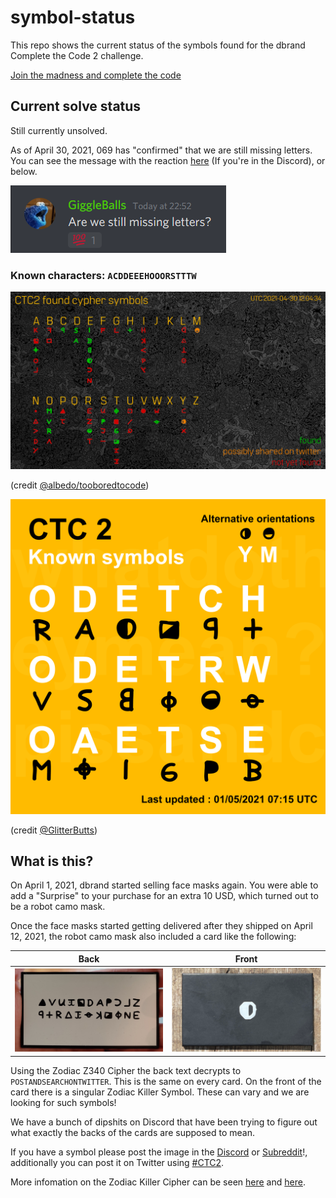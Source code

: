 # symbol-status

This repo shows the current status of the symbols found for the dbrand Complete the Code 2 challenge.

[Join the madness and complete the code](https://discord.gg/dbrand)

## Current solve status
Still currently unsolved. 

As of April 30, 2021, 069 has "confirmed" that we are still missing letters. You can see the message with the reaction [here](https://discord.com/channels/520021794380447745/832309320934621234/837808784562716763) (If you're in the Discord), or below.

![Missing confirmation](stillMissing.png)

### Known characters: `ACDDEEEHOOORSTTTW`

![Status](CTC2.png)

(credit [@albedo/tooboredtocode](https://github.com/tooboredtocode))

![Known Only](Known.png)

(credit [@GlitterButts](https://github.com/glitterbutts))

## What is this?

On April 1, 2021, dbrand started selling face masks again. You were able to add a "Surprise" to your purchase for an extra 10 USD, which turned out to be a robot camo mask.

Once the face masks started getting delivered after they shipped on April 12, 2021, the robot camo mask also included a card like the following:

| Back  | Front |
| --- | --- |
| ![Back Card](acquiredSymbols/0-backCard.png) | ![Front Card](acquiredSymbols/E-2.png) |

Using the Zodiac Z340 Cipher the back text decrypts to `POSTANDSEARCHONTWITTER`. This is the same on every card.
On the front of the card there is a singular Zodiac Killer Symbol. These can vary and we are looking for such symbols!

We have a bunch of dipshits on Discord that have been trying to figure out what exactly the backs of the cards are supposed to mean.

If you have a symbol please post the image in the [Discord](https://discord.gg/dbrand) or [Subreddit](https://www.reddit.com/r/dbrand)!, additionally you can post it on Twitter using [#CTC2](https://twitter.com/hashtag/CTC2).

More infomation on the Zodiac Killer Cipher can be seen [here](http://zodiackillersite.com/viewtopic.php?f=23&t=5079) and [here](https://www.dcode.fr/zodiac-killer-cipher).
